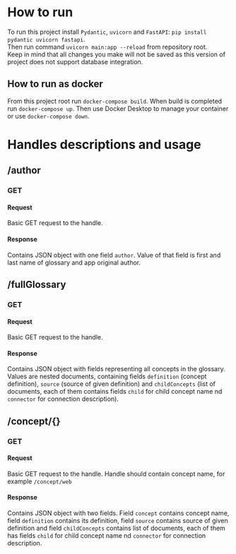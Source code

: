 # How to run
To run this project install `Pydantic`, `uvicorn` and `FastAPI`: `pip install pydantic uvicorn fastapi`.<br>
Then run command `uvicorn main:app --reload` from repository root.<br>
Keep in mind that all changes you make will not be saved as this version of project does not support database integration.<br>
## How to run as docker
From this project root run `docker-compose build`. When build is completed run `docker-compose up`. Then use Docker Desktop to manage your container or use `docker-compose down`.

# Handles descriptions and usage

## /author
### GET
#### Request
Basic GET request to the handle.
#### Response
Contains JSON object with one field `author`. Value of that field is first and last name of glossary and app original author. 

## /fullGlossary
### GET
#### Request
Basic GET request to the handle.
#### Response
Contains JSON object with fields representing all concepts in the glossary. Values are nested documents, containing fields `definition` (concept definition), `source` (source of given definition) and `childConcepts` (list of documents, each of them contains fields `child` for child concept name nd `connector` for connection description).

## /concept/{}
### GET
#### Request
Basic GET request to the handle. Handle should contain concept name, for example `/concept/web`
#### Response
Contains JSON object with two fields. Field `concept` contains concept name, field `definition` contains its definition, field `source` contains source of given definition and field `childConcepts` contains list of documents, each of them has fields `child` for child concept name nd `connector` for connection description.
